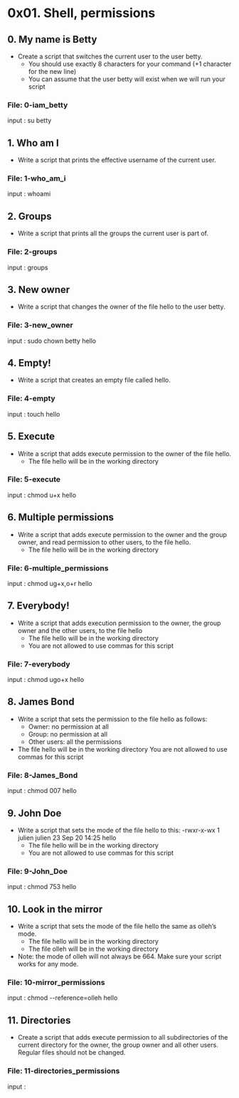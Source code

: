 # 0x01. Shell, permissions
## 0. My name is Betty
* Create a script that switches the current user to the user betty.
  * You should use exactly 8 characters for your command (+1 character for the new line)
  * You can assume that the user betty will exist when we will run your script
### File: 0-iam_betty
input : su betty
## 1. Who am I
* Write a script that prints the effective username of the current user.
### File: 1-who_am_i
input : whoami
## 2. Groups
* Write a script that prints all the groups the current user is part of.
### File: 2-groups
input : groups
## 3. New owner
* Write a script that changes the owner of the file hello to the user betty.
### File: 3-new_owner
input : sudo chown betty hello
## 4. Empty!
* Write a script that creates an empty file called hello.
### File: 4-empty
input : touch hello
## 5. Execute
* Write a script that adds execute permission to the owner of the file hello.
  * The file hello will be in the working directory 
### File: 5-execute
input : chmod u+x hello
## 6. Multiple permissions
* Write a script that adds execute permission to the owner and the group owner, and read permission to other users, to the file hello.
  * The file hello will be in the working directory
### File: 6-multiple_permissions
input : chmod ug+x,o+r hello
## 7. Everybody!
* Write a script that adds execution permission to the owner, the group owner and the other users, to the file hello
  * The file hello will be in the working directory
  * You are not allowed to use commas for this script
### File: 7-everybody
input : chmod ugo+x hello
## 8. James Bond
* Write a script that sets the permission to the file hello as follows:
  * Owner: no permission at all
  * Group: no permission at all
  * Other users: all the permissions
* The file hello will be in the working directory You are not allowed to use commas for this script
### File: 8-James_Bond
input : chmod 007 hello
## 9. John Doe
* Write a script that sets the mode of the file hello to this:
-rwxr-x-wx 1 julien julien 23 Sep 20 14:25 hello
  * The file hello will be in the working directory
  * You are not allowed to use commas for this script
### File: 9-John_Doe
input : chmod 753 hello
## 10. Look in the mirror
* Write a script that sets the mode of the file hello the same as olleh’s mode.
  * The file hello will be in the working directory
  * The file olleh will be in the working directory
* Note: the mode of olleh will not always be 664. Make sure your script works for any mode.
### File: 10-mirror_permissions
input : chmod --reference=olleh hello 
## 11. Directories    
* Create a script that adds execute permission to all subdirectories of the current directory for the owner, the group owner and all other users. Regular files should not be changed.
### File: 11-directories_permissions
input : 
